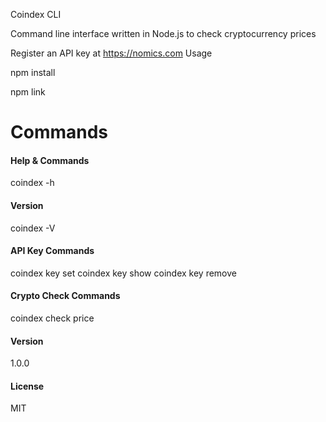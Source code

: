 Coindex CLI

Command line interface written in Node.js to check cryptocurrency prices

Register an API key at https://nomics.com
Usage

npm install

npm link

# Commands

#### Help & Commands
coindex -h

#### Version
coindex -V

#### API Key Commands
coindex key set
coindex key show
coindex key remove

#### Crypto Check Commands
coindex check price

#### Version

1.0.0

#### License

MIT